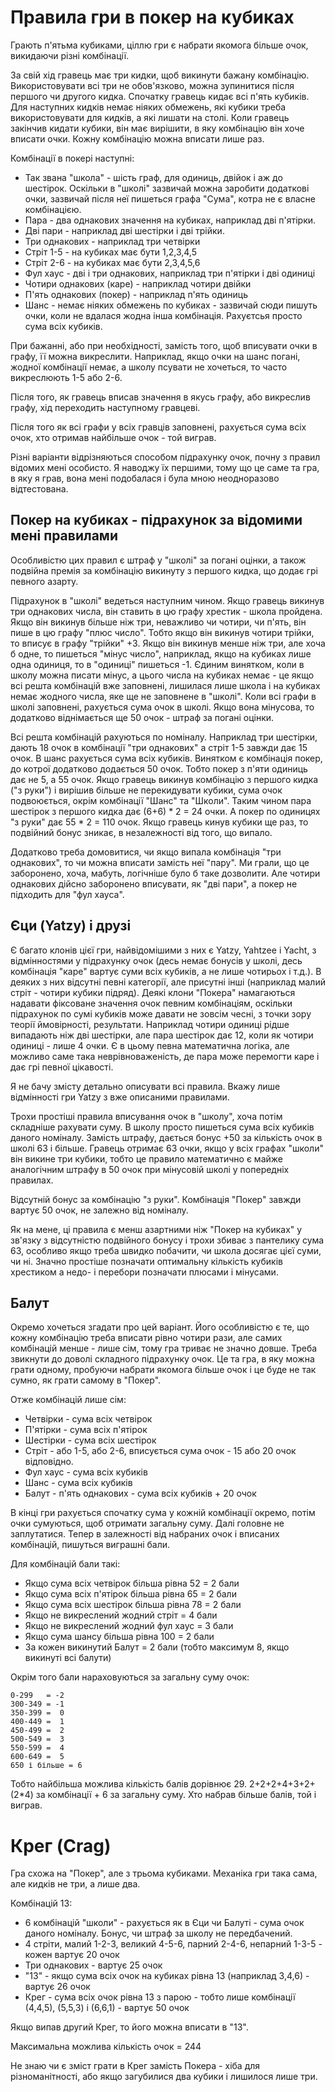 # Правила гри в покер на кубиках

Грають п'ятьма кубиками, ціллю гри є набрати якомога більше очок, викидаючи різні комбінації.

За свій хід гравець має три кидки, щоб викинути бажану комбінацію.
Використовувати всі три не обов'язково, можна зупинитися після першого чи другого кидка.
Спочатку гравець кидає всі п'ять кубиків.
Для наступних кидків немає ніяких обмежень, які кубики треба використовувати для кидків, а які лишати на столі.
Коли гравець закінчив кидати кубики, він має вирішити, в яку комбінацію він хоче вписати очки.
Кожну комбінацію можна вписати лише раз.

Комбінації в покері наступні:
 - Так звана "школа" - шість граф, для одиниць, двійок і аж до шестірок.
Оскільки в "школі" зазвичай можна заробити додаткові очки, зазвичай після неї пишеться графа "Сума", котра не є власне комбінацією.
 - Пара - два однакових значення на кубиках, наприклад дві п'ятірки.
 - Дві пари - наприклад дві шестірки і дві трійки.
 - Три однакових - наприклад три четвірки
 - Стріт 1-5 - на кубиках має бути 1,2,3,4,5
 - Стріт 2-6 - на кубиках має бути 2,3,4,5,6
 - Фул хаус - дві і три однакових, наприклад три п'ятірки і дві одиниці
 - Чотири однакових (каре) - наприклад чотири двійки
 - П'ять однакових (покер) - наприклад п'ять одиниць
 - Шанс - немає ніяких обмежень по кубиках - зазвичай сюди пишуть очки, коли не вдалася жодна інша комбінація.
Рахуєтсья просто сума всіх кубиків.

При бажанні, або при необхідності, замість того, щоб вписувати очки в графу, її можна викреслити.
Наприклад, якщо очки на шанс погані, жодної комбінації немає, а школу псувати не хочеться, то часто викреслюють 1-5 або 2-6.

Після того, як гравець вписав значення в якусь графу, або викреслив графу, хід переходить наступному гравцеві.

 
Після того як всі графи у всіх гравців заповнені, рахується сума всіх очок, хто отримав найбільше очок - той виграв.

Різні варіанти відрізняються способом підрахунку очок, почну з правил відомих мені особисто.
Я наводжу їх першими, тому що це саме та гра, в яку я грав, вона мені подобалася і була мною неодноразово відтестована.

## Покер на кубиках - підрахунок за відомими мені правилами

Особливістю цих правил є штраф у "школі" за погані оцінки, а також подвійна премія за комбінацію викинуту з першого кидка, що додає грі певного азарту.

Підрахунок в "школі" ведеться наступним чином.
Якщо гравець викинув три однакових числа, він ставить в цю графу хрестик - школа пройдена.
Якщо він викинув більше ніж три, неважливо чи чотири, чи п'ять, він пише в цю графу "плюс число".
Тобто якщо він викинув чотири трійки, то вписує в графу "трійки" +3.
Якщо він викинув менше ніж три, але хоча б одне, то пишеться "мінус число", наприклад, якщо на кубиках лише одна одиниця, то в "одиниці" пишеться -1.
Єдиним винятком, коли в школу можна писати мінус, а цього числа на кубиках немає - це якщо всі решта комбінацій вже заповнені, лишилася лише школа і на кубиках немає жодного числа, яке ще не заповнене в "школі".
Коли всі графи в школі заповнені, рахується сума очок в школі.
Якщо вона мінусова, то додатково віднімається ще 50 очок - штраф за погані оцінки.

Всі решта комбінацій рахуються по номіналу.
Наприклад три шестірки, дають 18 очок в комбінації "три однакових" а стріт 1-5 завжди дає 15 очок.
В шанс рахується сума всіх кубиків.
Винятком є комбінація покер, до котрої додатково додається 50 очок.
Тобто покер з п'яти одиниць дає не 5, а 55 очок.
Якщо гравець викинув комбінацію з першого кидка ("з руки") і вирішив більше не перекидувати кубики, сума очок подвоюється, окрім комбінації "Шанс" та "Школи".
Таким чином пара шестірок з першого кидка дає (6+6) * 2 = 24 очки.
А покер по одиницях "з руки" дає 55 * 2 = 110 очок.
Якщо гравець кинув кубики ще раз, то подвійний бонус зникає, в незалежності від того, що випало.

Додатково треба домовитися, чи якщо випала комбінація "три однакових", то чи можна вписати замість неї "пару".
Ми грали, що це заборонено, хоча, мабуть, логічніше було б таке дозволити.
Але чотири однакових дійсно заборонено вписувати, як "дві пари", а покер не підходить для "фул хауса".

## Єци (Yatzy) і друзі

Є багато клонів цієї гри, найвідомішими з них є Yatzy, Yahtzee і Yacht, з відмінностями у підрахунку очок (десь немає бонусів у школі, десь комбінація "каре" вартує суми всіх кубиків, а не лише чотирьох і т.д.).
В деяких з них відсутні певні категорії, але присутні інші (наприклад малий стріт - чотири кубики підряд).
Деякі клони "Покера" намагаються надавати фіксоване значення очок певним комбінаціям, оскільки підрахунок по сумі кубиків може давати не зовсім чесні, з точки зору теорії ймовірності, результати.
Наприклад чотири одиниці рідше випадають ніж дві шестірки, але пара шестірок дає 12, коли як чотири одиниці - лише 4 очки.
Є в цьому певна математична логіка, але можливо саме така неврівноваженість, де пара може перемогти каре і дає грі певної цікавості.

Я не бачу змісту детально описувати всі правила.
Вкажу лише відмінності гри Yatzy з вже описаними правилами.

Трохи простіші правила вписування очок в "школу", хоча потім складніше рахувати суму.
В школу просто пишеться сума всіх кубиків даного номіналу.
Замість штрафу, дається бонус +50 за кількість очок в школі 63 і більше.
Гравець отримає 63 очки, якщо у всіх графах "школи" він викине три кубики, тобто це правило математично є майже аналогічним штрафу в 50 очок при мінусовій школі у попередніх правилах.

Відсутній бонус за комбінацію "з руки".
Комбінація "Покер" завжди вартує 50 очок, не залежно від номіналу.

Як на мене, ці правила є менш азартними ніж "Покер на кубиках" у зв'язку з відсутністю подвійного бонусу і трохи збиває з пантелику сума 63, особливо якщо треба швидко побачити, чи школа досягає цієї суми, чи ні.
Значно простіше позначати оптимальну кількість кубиків хрестиком а недо- і перебори позначати плюсами і мінусами.

## Балут

Окремо хочеться згадати про цей варіант.
Його особливістю є те, що кожну комбінацію треба вписати рівно чотири рази, але самих комбінацій менше - лише сім, тому гра триває не значно довше.
Треба звикнути до доволі складного підрахунку очок.
Це та гра, в яку можна грати одному, пробуючи набрати якомога більше очок і це буде не так сумно, як грати самому в "Покер".

Отже комбінацій лише сім:
 - Четвірки - сума всіх четвірок
 - П'ятірки - сума всіх п'ятірок
 - Шестірки - сума всіх шестірок
 - Стріт - або 1-5, або 2-6, вписується сума очок - 15 або 20 очок відповідно.
 - Фул хаус - сума всіх кубиків
 - Шанс - сума всіх кубиків
 - Балут - п'ять однакових - сума всіх кубиків + 20 очок
 
В кінці гри рахується спочатку сума у кожній комбінації окремо, потім очки сумуються, щоб отримати загальну суму.
Далі головне не заплутатися.
Тепер в залежності від набраних очок і вписаних комбінацій, пишуться виграшні бали.

Для комбінацій бали такі:
 - Якщо сума всіх четвірок більша рівна 52 = 2 бали
 - Якщо сума всіх п'ятірок більша рівна 65 = 2 бали
 - Якщо сума всіх шестірок більша рівна 78 = 2 бали
 - Якщо не викреслений жодний стріт = 4 бали
 - Якщо не викреслений жодний фул хаус = 3 бали
 - Якщо сума шансу більша рівна 100 = 2 бали
 - За кожен викинутий Балут = 2 бали (тобто максимум 8, якщо викинуті всі балути)
 
Окрім того бали нараховуються за загальну суму очок:

    0-299   = -2
    300-349 = -1
    350-399 =  0
    400-449 =  1
    450-499 =  2
    500-549 =  3
    550-599 =  4
    600-649 =  5
    650 і більше = 6

Тобто найбільша можлива кількість балів дорівнює 29.
2+2+2+4+3+2+(2*4) за комбінації + 6 за загальну суму.
Хто набрав більше балів, той і виграв.

# Крег (Crag)

Гра схожа на "Покер", але з трьома кубиками.
Механіка гри така сама, але кидків не три, а лише два.

Комбінацій 13:
 - 6 комбінацій "школи" - рахується як в Єци чи Балуті - сума очок даного номіналу.
Бонус, чи штраф за школу не передбачений.
 - 4 стріти, малий 1-2-3, великий 4-5-6, парний 2-4-6, непарний 1-3-5 - кожен вартує 20 очок
 - Три однакових - вартує 25 очок
 - "13" - якщо сума всіх очок на кубиках рівна 13 (наприклад 3,4,6) - вартує 26 очок
 - Крег - сума всіх очок рівна 13 з парою - тобто лише комбінації (4,4,5), (5,5,3) і (6,6,1) - вартує 50 очок
 
Якщо випав другий Крег, то його можна вписати в "13".

Максимальна можлива кількість очок = 244

Не знаю чи є зміст грати в Крег замість Покера - хіба для різноманітності, або якщо загубилися два кубики і лишилося лише три.